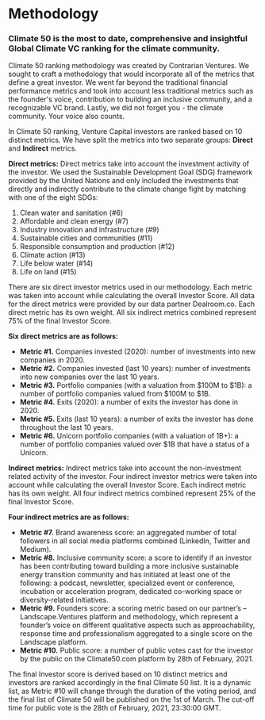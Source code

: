 # Methodology
### Climate 50 is the most to date, comprehensive and insightful Global Climate VC ranking for the climate community. 
Climate 50 ranking methodology was created by Contrarian Ventures. We sought to craft a methodology that would incorporate all of the metrics that define a great investor. We went far beyond the traditional financial performance metrics and took into account less traditional metrics such as the founder's voice, contribution to building an inclusive community, and a recognizable VC brand. Lastly, we did not forget you - the climate community. Your voice also counts.

In Climate 50 ranking, Venture Capital investors are ranked based on 10 distinct metrics. We have split the metrics into two separate groups: **Direct** and **Indirect** metrics.

**Direct metrics:**
Direct metrics take into account the investment activity of the investor. We used the Sustainable Development Goal (SDG) framework provided by the United Nations and only included the investments that directly and indirectly contribute to the climate change fight by matching with one of the eight SDGs:
1. Clean water and sanitation (#6)
2. Affordable and clean energy (#7)
3. Industry innovation and infrastructure (#9)
4. Sustainable cities and communities (#11)
5. Responsible consumption and production (#12)
6. Climate action (#13)
7. Life below water (#14)
8. Life on land (#15)

There are six direct investor metrics used in our methodology. Each metric was taken into account while calculating the overall Investor Score. All data for the direct metrics were provided by our data partner Dealroom.co. Each direct metric has its own weight. All six indirect metrics combined represent 75% of the final Investor Score.

**Six direct metrics are as follows:**
- **Metric #1.** Companies invested (2020): number of investments into new companies in 2020.
- **Metric #2.** Companies invested (last 10 years): number of investments into new companies over the last 10 years.
- **Metric #3.** Portfolio companies (with a valuation from $100M to $1B): a number of portfolio companies valued from $100M to $1B.
- **Metric #4.** Exits (2020): a number of exits the investor has done in 2020. 
- **Metric #5.** Exits (last 10 years): a number of exits the investor has done throughout the last 10 years.
- **Metric #6.** Unicorn portfolio companies (with a valuation of 1B+): a number of portfolio companies valued over $1B that have a status of a Unicorn.

**Indirect metrics:**
Indirect metrics take into account the non-investment related activity of the investor. Four indirect investor metrics were taken into account while calculating the overall Investor Score. Each indirect metric has its own weight. All four indirect metrics combined represent 25% of the final Investor Score.

**Four indirect metrics are as follows:**
- **Metric #7.** Brand awareness score: an aggregated number of total followers in all social media platforms combined (LinkedIn, Twitter and Medium).
- **Metric #8.** Inclusive community score: a score to identify if an investor has been contributing toward building a more inclusive sustainable energy transition community and has initiated at least one of the following: a podcast, newsletter, specialized event or conference, incubation or acceleration program, dedicated co-working space or diversity-related initiatives. 
- **Metric #9.** Founders score: a scoring metric based on our partner’s – Landscape.Ventures platform and methodology, which represent a founder’s voice on different qualitative aspects such as approachability, response time and professionalism aggregated to a single score on the Landscape platform. 
- **Metric #10.** Public score: a number of public votes cast for the investor by the public on the Climate50.com platform by 28th of February, 2021.

The final Investor score is derived based on 10 distinct metrics and investors are ranked accordingly in the final Climate 50 list. It is a dynamic list, as Metric #10 will change through the duration of the voting period, and the final list of Climate 50 will be published on the 1st of March. The cut-off time for public vote is the 28th of February, 2021, 23:30:00 GMT.
